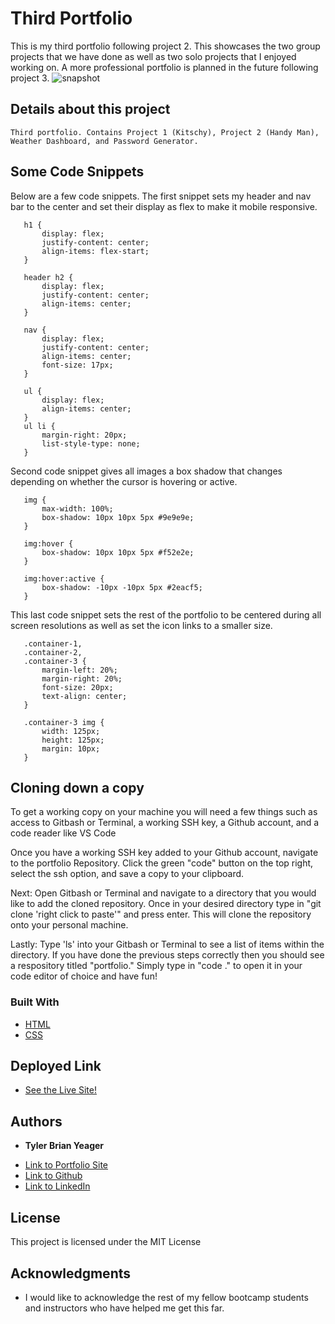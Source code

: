 # Third Portfolio 
   This is my third portfolio following project 2. This showcases the two group projects that we have done as well as two solo projects that I enjoyed working on. A more professional portfolio is planned in the future following project 3. 
![snapshot](https://user-images.githubusercontent.com/89880190/140847980-3fc260a9-054d-4a25-a5ab-589f97a12dd1.png)

 ## Details about this project
    Third portfolio. Contains Project 1 (Kitschy), Project 2 (Handy Man), Weather Dashboard, and Password Generator.

 ## Some Code Snippets
 Below are a few code snippets. The first snippet sets my header and nav bar to the center and set their display as flex to make it mobile responsive. 

 ```
    h1 {
        display: flex;
        justify-content: center;
        align-items: flex-start;
    }

    header h2 {
        display: flex;
        justify-content: center;
        align-items: center;
    }

    nav {
        display: flex;
        justify-content: center;
        align-items: center;
        font-size: 17px;
    }

    ul {
        display: flex;
        align-items: center;
    }
    ul li {
        margin-right: 20px;
        list-style-type: none;
    }
 ```

 Second code snippet gives all images a box shadow that changes depending on whether the cursor is hovering or active. 

 ```
    img {
        max-width: 100%;
        box-shadow: 10px 10px 5px #9e9e9e;
    }

    img:hover {
        box-shadow: 10px 10px 5px #f52e2e;
    }

    img:hover:active {
        box-shadow: -10px -10px 5px #2eacf5;
    }
 ```

 This last code snippet sets the rest of the portfolio to be centered during all screen resolutions as well as set the icon links to a smaller size. 

 ```
    .container-1,
    .container-2, 
    .container-3 {
        margin-left: 20%;
        margin-right: 20%;
        font-size: 20px;
        text-align: center;
    }

    .container-3 img {
        width: 125px;
        height: 125px;
        margin: 10px;
    }
 ```

 ## Cloning down a copy

 To get a working copy on your machine you will need a few things such as access to Gitbash or Terminal, a working SSH key, a Github account, and a code reader like VS Code

 Once you have a working SSH key added to your Github account, navigate to the portfolio Repository. Click the green "code" button on the top right, select the ssh option, and save a copy to your clipboard.  

 Next: 
 Open Gitbash or Terminal and navigate to a directory that you would like to add the cloned repository. Once in your desired directory type in
 "git clone 'right click to paste'" and press enter. This will clone the repository onto your personal machine.


 Lastly: 
 Type 'ls' into your Gitbash or Terminal to see a list of items within the directory. If you have done the previous steps correctly then you should see a respository titled "portfolio." Simply type in "code ." to open it in your code editor of choice and have fun!


 ### Built With

 * [HTML](https://developer.mozilla.org/en-US/docs/Web/HTML)
 * [CSS](https://developer.mozilla.org/en-US/docs/Web/CSS)

 ## Deployed Link

 * [See the Live Site!](https://tylerbyeager.github.io/portfolio/)


 ## Authors

 * **Tyler Brian Yeager** 

 - [Link to Portfolio Site](https://github.com/TylerBYeager/portfolio)
 - [Link to Github](https://github.com/TylerBYeager)
 - [Link to LinkedIn](https://www.linkedin.com/in/tyler-yeager-611926213/)

 ## License

 This project is licensed under the MIT License 

 ## Acknowledgments

 * I would like to acknowledge the rest of my fellow bootcamp students and instructors who have helped me get this far. 

